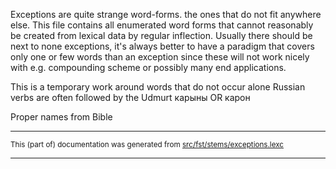 Exceptions are quite strange word-forms. the ones that do not fit anywhere 
else. This file contains all enumerated word forms that cannot reasonably be
created from lexical data by regular inflection. Usually there should be next
to none exceptions, it's always better to have a paradigm that covers only
one or few words than an exception since these will not work nicely with e.g.
compounding scheme or possibly many end applications.

This is a temporary work around
words that do not occur alone
Russian verbs are often followed by the Udmurt карыны OR карон

Proper names from Bible

* * *

<small>This (part of) documentation was generated from [src/fst/stems/exceptions.lexc](https://github.com/giellalt/lang-udm/blob/main/src/fst/stems/exceptions.lexc)</small>

---

